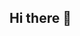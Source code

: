 ## Hi there 👋

<!--
**pedro10032009/pedro10032009** is a ✨ _special_ ✨ repository because its `README.md` (this file) appears on your GitHub profile.

Here are some ideas to get you started:

- 🔭 I’m currently working on ...
- 🌱 I’m currently learning alura...
- 👯 I’m looking to collaborate on javascript...
- 🤔 I’m looking for help with minha inteligencia...
- 💬 Ask me about ...
- 📫 How to reach me: pedro10032009 ...
- 😄 Pronouns: ele/dele...
- ⚡ Fun fact:só estudo, como e durmo ...
-->

